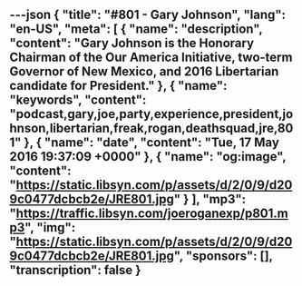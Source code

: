 ---json
{
  "title": "#801 - Gary Johnson",
  "lang": "en-US",
  "meta": [
    {
      "name": "description",
      "content": "Gary Johnson is the Honorary Chairman of the Our America Initiative, two-term Governor of New Mexico, and 2016 Libertarian candidate for President."
    },
    {
      "name": "keywords",
      "content": "podcast,gary,joe,party,experience,president,johnson,libertarian,freak,rogan,deathsquad,jre,801"
    },
    {
      "name": "date",
      "content": "Tue, 17 May 2016 19:37:09 +0000"
    },
    {
      "name": "og:image",
      "content": "https://static.libsyn.com/p/assets/d/2/0/9/d209c0477dcbcb2e/JRE801.jpg"
    }
  ],
  "mp3": "https://traffic.libsyn.com/joeroganexp/p801.mp3",
  "img": "https://static.libsyn.com/p/assets/d/2/0/9/d209c0477dcbcb2e/JRE801.jpg",
  "sponsors": [],
  "transcription": false
}
---
<episode-header />

<timemark seconds="0" />

<transcribe-call-to-action />

<episode-footer />